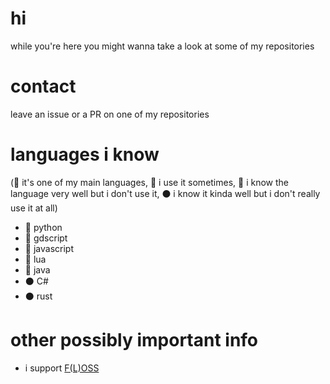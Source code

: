 # hi
while you're here you might wanna take a look at some of my repositories

# contact
leave an issue or a PR on one of my repositories

# languages i know
(🔷 it's one of my main languages, 🔶 i use it sometimes, 🌙 i know the language very well but i don't use it, ⚫ i know it kinda well but i don't really use it at all)
- 🔷 python
- 🔷 gdscript
- 🔶 javascript
- 🌙 lua
- 🌙 java
- ⚫ C#
- ⚫ rust

# other possibly important info
- i support [F(L)OSS](https://en.wikipedia.org/wiki/Free_and_open-source_software)

